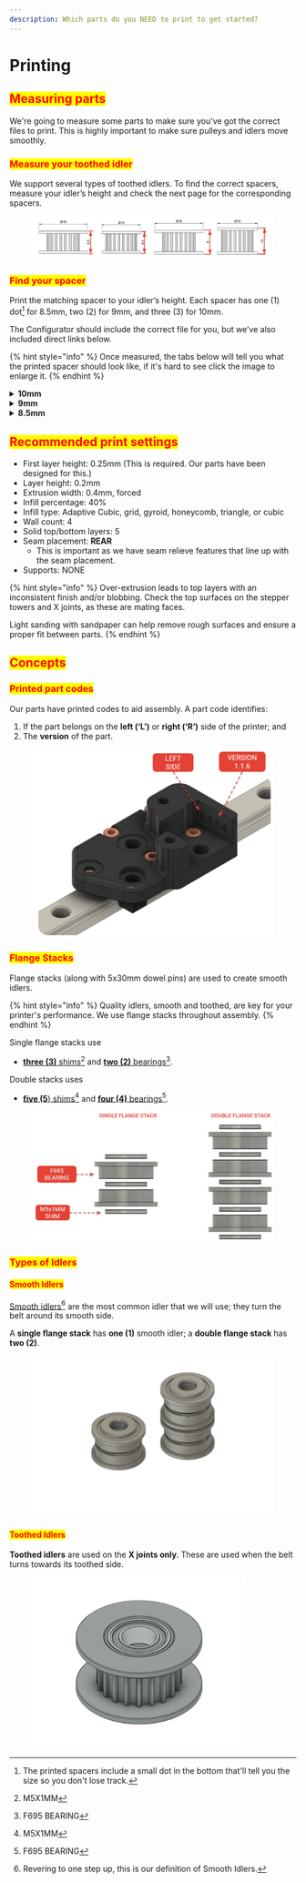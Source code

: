 ```yaml
---
description: Which parts do you NEED to print to get started?
---
```


# Printing

## <mark style="color:red;">Measuring parts</mark>

We're going to measure some parts to make sure you've got the correct files to print. This is highly important to make sure pulleys and idlers move smoothly.

### <mark style="color:red;">Measure your toothed idler</mark>

We support several types of toothed idlers. To find the correct spacers, measure your idler’s height and check the next page for the corresponding spacers.

<figure><img src="../../../.gitbook/assets/toothed_idler_merc_measure.png" alt=""><figcaption></figcaption></figure>

### <mark style="color:red;">Find your spacer</mark>

Print the matching spacer to your idler’s height. Each spacer has one (1) dot[^1] for 8.5mm, two (2) for 9mm, and three (3) for 10mm.

The Configurator should include the correct file for you, but we’ve also included direct links below.

{% hint style="info" %}
Once measured, the tabs below will tell you what the printed spacer should look like, if it's hard to see click the image to enlarge it.
{% endhint %}

<details>

<summary><strong>10mm</strong></summary>

**You measured 10mm**

[a\_Xjoint\_10mm\_Idler\_Spacers.stl](https://github.com/ZeroGDesign/docs/blob/gh-pages/docs/assets/stl/m1_1/a_Xjoint_10mm_Idler_Spacers.stl)

Here is an example of the printed spacer you need

<img src="../../../.gitbook/assets/merc_spacer_10mm.png" alt="" data-size="original">

</details>

<details>

<summary><strong>9mm</strong></summary>

**You measured 9mm**

[a\_Xjoint\_9mm\_Idler\_Spacers.stl](https://github.com/ZeroGDesign/docs/blob/gh-pages/docs/assets/stl/m1_1/a_Xjoint_9mm_Idler_Spacers.stl)\
Here is an example of the printed spacer you need

<img src="../../../.gitbook/assets/merc_spacer_9mm.png" alt="" data-size="original">

</details>

<details>

<summary><strong>8.5mm</strong></summary>

**You measured 8.5mm**

[a\_Xjoint\_8mm\_Idler\_Spacers.stl](https://github.com/ZeroGDesign/docs/blob/gh-pages/docs/assets/stl/m1_1/a_Xjoint_8mm_Idler_Spacers.stl)

Here is an example of the printed spacer you need

<img src="../../../.gitbook/assets/merc_spacer_8mm.png" alt="" data-size="original">

</details>

## <mark style="color:red;">Recommended print settings</mark> <a href="#recommended-print-settings" id="recommended-print-settings"></a>

* First layer height: 0.25mm (This is required. Our parts have been designed for this.)
* Layer height: 0.2mm
* Extrusion width: 0.4mm, forced
* Infill percentage: 40%
* Infill type: Adaptive Cubic, grid, gyroid, honeycomb, triangle, or cubic
* Wall count: 4
* Solid top/bottom layers: 5
* Seam placement: **REAR**
  * This is important as we have seam relieve features that line up with the seam placement.
* Supports: NONE

{% hint style="info" %}
Over-extrusion leads to top layers with an inconsistent finish and/or blobbing. Check the top surfaces on the stepper towers and X joints, as these are mating faces.

Light sanding with sandpaper can help remove rough surfaces and ensure a proper fit between parts.
{% endhint %}

## <mark style="color:red;">Concepts</mark>

### <mark style="color:red;">Printed part codes</mark>

Our parts have printed codes to aid assembly. A part code identifies:

1. If the part belongs on the **left (‘L’)** or **right (‘R’)** side of the printer; and
2. The **version** of the part.

<figure><img src="../../../.gitbook/assets/merc_naming_concept_example.png" alt=""><figcaption></figcaption></figure>

### <mark style="color:red;">Flange Stacks</mark>

Flange stacks (along with 5x30mm dowel pins) are used to create smooth idlers.

{% hint style="info" %}
Quality idlers, smooth and toothed, are key for your printer's performance. We use flange stacks throughout assembly.
{% endhint %}

Single flange stacks use

* [**three (3)** shims](#user-content-fn-2)[^2] and [**two (2)** bearings](#user-content-fn-3)[^3].

Double stacks uses

* [**five (5**) shims](#user-content-fn-4)[^4] and [**four (4)** bearings](#user-content-fn-5)[^5].

<figure><img src="../../../.gitbook/assets/flange_stack_example_concept.png" alt=""><figcaption></figcaption></figure>

### <mark style="color:red;">Types of Idlers</mark>

#### <mark style="color:red;">Smooth Idlers</mark>

[Smooth idlers](#user-content-fn-6)[^6] are the most common idler that we will use; they turn the belt around its smooth side.

A **single flange stack** has **one (1)** smooth idler; a **double flange stack** has **two (2)**.

<figure><img src="../../../.gitbook/assets/smooth_idlers_flangestack_example.png" alt=""><figcaption></figcaption></figure>

#### <mark style="color:red;">Toothed Idlers</mark>

**Toothed idlers** are used on the **X joints only**. These are used when the belt turns towards its toothed side.

<figure><img src="../../../.gitbook/assets/toothed_idler_example.png" alt="" width="375"><figcaption></figcaption></figure>



[^1]: The printed spacers include a small dot in the bottom that'll tell you the size so you don't lose track.

[^2]: M5X1MM

[^3]: F695 BEARING

[^4]: M5X1MM

[^5]: F695 BEARING

[^6]: Revering to one step up, this is our definition of Smooth Idlers.
